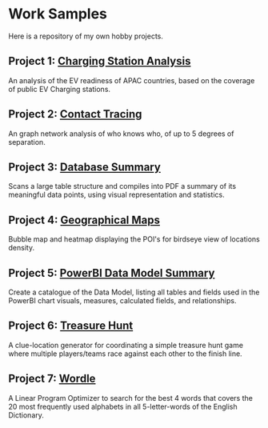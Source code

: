 # Work Samples
Here is a repository of my own hobby projects. 

## Project 1: [Charging Station Analysis](https://github.com/enAnne/WorkSamples/tree/master/Charging%20Stations%20Analysis)
An analysis of the EV readiness of APAC countries, based on the coverage of public EV Charging stations.

## Project 2: [Contact Tracing](https://github.com/enAnne/WorkSamples/tree/master/Contact%20Tracing)
An graph network analysis of who knows who, of up to 5 degrees of separation.

## Project 3: [Database Summary](https://github.com/enAnne/WorkSamples/tree/master/Database%20Summary)
Scans a large table structure and compiles into PDF a summary of its meaningful data points, using visual representation and statistics.

## Project 4: [Geographical Maps](https://github.com/enAnne/WorkSamples/tree/master/Geographical%20Map)
Bubble map and heatmap displaying the POI's for birdseye view of locations density.

## Project 5: [PowerBI Data Model Summary](https://github.com/enAnne/WorkSamples/tree/master/PowerBI%20Data%20Model%20Summary)
Create a catalogue of the Data Model, listing all tables and fields used in the PowerBI chart visuals, measures, calculated fields, and relationships.

## Project 6: [Treasure Hunt](https://github.com/enAnne/WorkSamples/tree/master/Treasure%20Hunt)
A clue-location generator for coordinating a simple treasure hunt game where multiple players/teams race against each other to the finish line.

## Project 7: [Wordle](https://github.com/enAnne/WorkSamples/tree/master/Wordle)
A Linear Program Optimizer to search for the best 4 words that covers the 20 most frequently used alphabets in all 5-letter-words of the English Dictionary.
